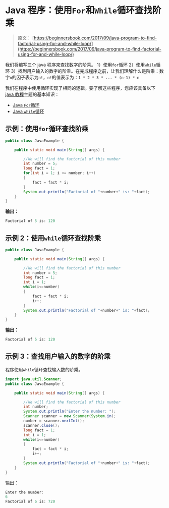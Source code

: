 # Java 程序：使用`For`和`While`循环查找阶乘

> 原文： [https://beginnersbook.com/2017/09/java-program-to-find-factorial-using-for-and-while-loop/](https://beginnersbook.com/2017/09/java-program-to-find-factorial-using-for-and-while-loop/)

我们将编写三个 java 程序来查找数字的阶乘。 1）使用`for`循环 2）使用`while`循环 3）找到用户输入的数字的阶乘。在完成程序之前，让我们理解什么是阶乘：数字`n`的因子表示为`n!`，`n!`的值表示为：`1 * 2 * 3 * ... * (n-1) * n`

我们在程序中使用循环实现了相同的逻辑。要了解这些程序，您应该具备以下 [java 教程](https://beginnersbook.com/java-tutorial-for-beginners-with-examples/)主题的基本知识：

*   [Java `For`循环](https://beginnersbook.com/2015/03/for-loop-in-java-with-example/)
*   [Java `while`循环](https://beginnersbook.com/2015/03/while-loop-in-java-with-examples/)

## 示例：使用`for`循环查找阶乘

```java
public class JavaExample {

    public static void main(String[] args) {

    	//We will find the factorial of this number
        int number = 5;
        long fact = 1;
        for(int i = 1; i <= number; i++)
        {
            fact = fact * i;
        }
        System.out.println("Factorial of "+number+" is: "+fact);
    }
}
```

**输出：**

```java
Factorial of 5 is: 120
```

## 示例 2：使用`while`循环查找阶乘

```java
public class JavaExample {

    public static void main(String[] args) {

    	//We will find the factorial of this number
        int number = 5;
        long fact = 1;
        int i = 1;
        while(i<=number)
        {
            fact = fact * i;
            i++;
        }
        System.out.println("Factorial of "+number+" is: "+fact);
    }
}
```

**输出：**

```java
Factorial of 5 is: 120
```

## 示例 3：查找用户输入的数字的阶乘

程序使用`while`循环查找输入数的阶乘。

```java
import java.util.Scanner;
public class JavaExample {

    public static void main(String[] args) {

    	//We will find the factorial of this number
        int number;
        System.out.println("Enter the number: ");
        Scanner scanner = new Scanner(System.in);
        number = scanner.nextInt();
        scanner.close();
        long fact = 1;
        int i = 1;
        while(i<=number)
        {
            fact = fact * i;
            i++;
        }
        System.out.println("Factorial of "+number+" is: "+fact);
    }
}
```

输出：

```java
Enter the number: 
6
Factorial of 6 is: 720
```